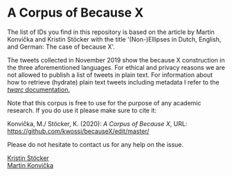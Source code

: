 # A Corpus of Because X

The list of IDs you find in this repository is based on the article by Martin Konvička and Kristin Stöcker with the title '(Non-)Ellipses in Dutch, English, and German: The case of because X'.


The tweets collected in November 2019 show the because X construction in the three aforementioned languages. For ethical and privacy reasons we are not allowed to publish a list of tweets in plain text. 
For information about how to retrieve (hydrate) plain text tweets including metadata I refer to the [*twarc* documentation.](https://github.com/DocNow/twarc)

Note that this corpus is free to use for the purpose of any academic research. If you do use it please make sure to cite it:

Konvička, M./ Stöcker, K. (2020): *A Corpus of Because X*, URL: <https://github.com/kwossi/becauseX/edit/master/>

Please do not hesitate to contact us for any help on the issue.

[Kristin Stöcker](krissi.stoecker@gmail.com)  
[Martin Konvička](martin.konvicka@fu-berlin.de)
